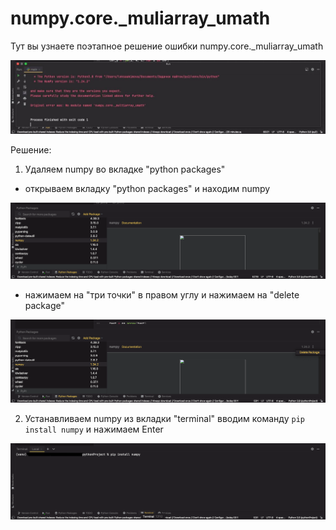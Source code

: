# numpy.core._muliarray_umath
Тут вы узнаете поэтапное решение ошибки numpy.core._muliarray_umath

![1](https://github.com/akimwife/numpy.core._multiarray_umath/blob/main/1.JPG)

Решение:

1.  Удаляем numpy во вкладке "python packages"
* открываем вкладку "python packages" и находим numpy

![2](https://github.com/akimwife/numpy.core._multiarray_umath/blob/main/2.png)

* нажимаем на "три точки" в правом углу и нажимаем на "delete package"

![3](https://github.com/akimwife/numpy.core._multiarray_umath/blob/main/3.png)

2.  Устанавливаем numpy из вкладки "terminal"
вводим команду `pip install numpy` и нажимаем Enter



![5](https://github.com/akimwife/numpy.core._multiarray_umath/blob/main/5.png)
